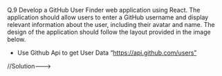 Q.9  Develop a GitHub User Finder web application using React. The application should allow users to enter a GitHub username and display relevant information about the user, including their avatar and name. The design of the application should follow the layout provided in the image below.

- Use Github Api to get User Data “https://api.github.com/users”

//Solution--->